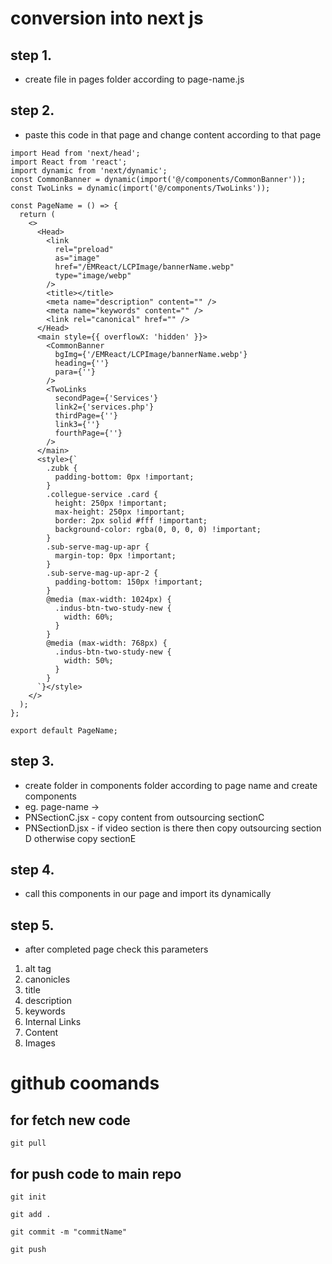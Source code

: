 # conversion into next js

## step 1.

- create file in pages folder according to page-name.js

## step 2.

- paste this code in that page and change content according to that page

```
import Head from 'next/head';
import React from 'react';
import dynamic from 'next/dynamic';
const CommonBanner = dynamic(import('@/components/CommonBanner'));
const TwoLinks = dynamic(import('@/components/TwoLinks'));

const PageName = () => {
  return (
    <>
      <Head>
        <link
          rel="preload"
          as="image"
          href="/EMReact/LCPImage/bannerName.webp"
          type="image/webp"
        />
        <title></title>
        <meta name="description" content="" />
        <meta name="keywords" content="" />
        <link rel="canonical" href="" />
      </Head>
      <main style={{ overflowX: 'hidden' }}>
        <CommonBanner
          bgImg={'/EMReact/LCPImage/bannerName.webp'}
          heading={''}
          para={''}
        />
        <TwoLinks
          secondPage={'Services'}
          link2={'services.php'}
          thirdPage={''}
          link3={''}
          fourthPage={''}
        />
      </main>
      <style>{`
        .zubk {
          padding-bottom: 0px !important;
        }
        .collegue-service .card {
          height: 250px !important;
          max-height: 250px !important;
          border: 2px solid #fff !important;
          background-color: rgba(0, 0, 0, 0) !important;
        }
        .sub-serve-mag-up-apr {
          margin-top: 0px !important;
        }
        .sub-serve-mag-up-apr-2 {
          padding-bottom: 150px !important;
        }
        @media (max-width: 1024px) {
          .indus-btn-two-study-new {
            width: 60%;
          }
        }
        @media (max-width: 768px) {
          .indus-btn-two-study-new {
            width: 50%;
          }
        }
      `}</style>
    </>
  );
};

export default PageName;

```

## step 3.

- create folder in components folder according to page name and create components
- eg. page-name ->
- PNSectionC.jsx - copy content from outsourcing sectionC 
- PNSectionD.jsx - if video section is there then copy outsourcing section D otherwise copy sectionE

## step 4.

- call this components in our page and import its dynamically

## step 5. 
- after completed page check this parameters 
1. alt tag
2. canonicles 
3. title 
4. description 
5. keywords 
6. Internal Links
7. Content 
8. Images


# github coomands

## for fetch new code 
```
git pull
```

## for push code to main repo
```
git init

git add .

git commit -m "commitName"

git push
```

